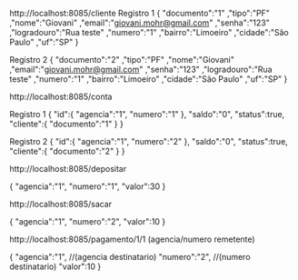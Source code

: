 http://localhost:8085/cliente
Registro 1
{
     "documento":"1"
    ,"tipo":"PF"
    ,"nome":"Giovani"
    ,"email":"giovani.mohr@gmail.com"
    ,"senha":"123"
    ,"logradouro":"Rua teste"
    ,"numero":"1"
    ,"bairro":"Limoeiro"
    ,"cidade":"São Paulo"
    ,"uf":"SP"
}

Registro 2
{
     "documento":"2"
    ,"tipo":"PF"
    ,"nome":"Giovani"
    ,"email":"giovani.mohr@gmail.com"
    ,"senha":"123"
    ,"logradouro":"Rua teste"
    ,"numero":"1"
    ,"bairro":"Limoeiro"
    ,"cidade":"São Paulo"
    ,"uf":"SP"
}

http://localhost:8085/conta

Registro 1
{
    "id":{
        "agencia":"1",
        "numero":"1"
        },
    "saldo":"0",
    "status":true,
    "cliente":{
        "documento":"1"
    }
}

Registro 2
{
    "id":{
        "agencia":"1",
        "numero":"2"
        },
    "saldo":"0",
    "status":true,
    "cliente":{
        "documento":"2"
    }
}

http://localhost:8085/depositar

{
    "agencia":"1",
    "numero":"1",
    "valor":30
}

http://localhost:8085/sacar

{
    "agencia":"1",
    "numero":"2",
    "valor":10
}

http://localhost:8085/pagamento/1/1 (agencia/numero remetente)

{
    "agencia":"1", //(agencia destinatario)
    "numero":"2",  //(numero destinatario)
    "valor":10
}
